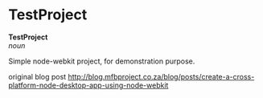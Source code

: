 # TestProject

**TestProject**  
*noun*  

Simple node-webkit project, for demonstration purpose.

original blog post http://blog.mfbproject.co.za/blog/posts/create-a-cross-platform-node-desktop-app-using-node-webkit


